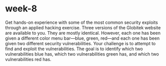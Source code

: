 # week-8
Get hands-on experience with some of the most common security exploits through an applied hacking exercise.  Three versions of the Globitek website are available to you. They are mostly identical. However, each one has been given a different color menu bar—blue, green, red—and each one has been given two different security vulnerabilities.  Your challenge is to attempt to find and exploit the vulnerabilities. The goal is to identify which two vulnerabilities blue has, which two vulnerabilities green has, and which two vulnerabilities red has.
